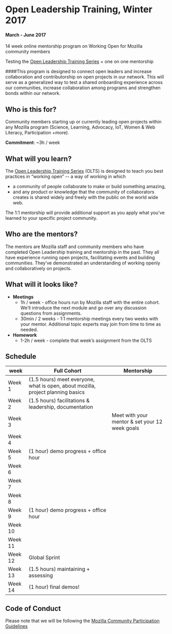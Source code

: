 # Open Leadership Training, Winter 2017
#### March - June 2017
14 week online mentorship program on Working Open for Mozilla community members

Testing the [Open Leadership Training Series](http://mzl.la/open-leadership) + one on one mentorship


####This program is designed to connect open leaders and increase collaboration and contributorship on open projects in our network. This will serve as a generalized way to test a shared onboarding experience across our communities, increase collaboration among programs and strengthen bonds within our network.

## Who is this for?
Community members starting up or currently leading open projects within any Mozilla program (Science, Learning, Advocacy, IoT, Women & Web Literacy, Participation +more).

**Commitment**: ~3h / week


## What will you learn?
The [Open Leadership Training Series](http://mzl.la/open-leadership) (OLTS) is designed to teach you best practices in  “working open” -- a way of working in which
* a community of people collaborate to make or build something amazing,
* and any product or knowledge that the community of collaborators creates is shared widely and freely with the public on the world wide web.

The 1:1 mentorship will provide additional support as you apply what you’ve learned to your specific project community.

## Who are the mentors?
The mentors are Mozilla staff and community members who have completed Open Leadership training and mentorship in the past. They all have experience running open projects, facilitating events and building communities. They’ve demonstrated an understanding of working openly and collaboratively on projects.

## What will it looks like?
* **Meetings**
  * 1h / week - office hours run by Mozilla staff with the entire cohort. We’ll introduce the next module and go over any discussion questions from assignments.
  * 30min / 2 weeks - 1:1 mentorship meetings every two weeks with your mentor. Additional topic experts may join from time to time as needed.
* **Homework**
  * 1-2h / week - complete that week’s assignment from the OLTS

## Schedule

week | Full Cohort | Mentorship
--- | --- | ---
Week 1 | (1.5 hours) meet everyone, what is open, about mozilla, project planning basics | 
Week 2 | (1.5 hours) facilitations & leadership, documentation | 
Week 3 |  | Meet with your mentor & set your 12 week goals
Week 4 |  |
Week 5 | (1 hour) demo progress + office hour |
Week 6 |  |
Week 7 |  |
Week 8 |  |
Week 9 | (1 hour) demo progress + office hour |
Week 10 |  |
Week 11 |  |
Week 12 | Global Sprint |
Week 13 | (1.5 hours) maintaining + assessing |
Week 14 | (1 hour) final demos! | 


## Code of Conduct

Please note that we will be following the [Mozilla Community Participation Guidelines](https://www.mozilla.org/en-US/about/governance/policies/participation/)
